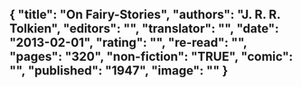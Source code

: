 {
 "title": "On Fairy-Stories",
 "authors": "J. R. R. Tolkien",
 "editors": "",
 "translator": "",
 "date": "2013-02-01",
 "rating": "",
 "re-read": "",
 "pages": "320",
 "non-fiction": "TRUE",
 "comic": "",
 "published": "1947",
 "image": ""
}
---

